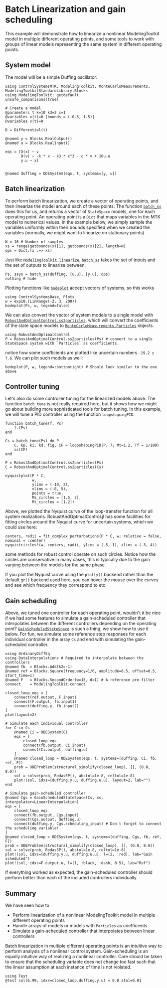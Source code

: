 # Batch Linearization and gain scheduling
This example will demonstrate how to linearize a nonlinear ModelingToolkit model in multiple different operating points, and some tools to work with groups of linear models representing the same system in different operating points.


## System model
The model will be a simple Duffing oscillator:
```@example BATCHLIN
using ControlSystemsMTK, ModelingToolkit, MonteCarloMeasurements, ModelingToolkitStandardLibrary.Blocks
using ModelingToolkit: getdefault
unsafe_comparisons(true)

# Create a model
@parameters t k=10 k3=2 c=1
@variables x(t)=0 [bounds = (-0.5, 1.5)]
@variables v(t)=0

D = Differential(t)

@named y = Blocks.RealOutput()
@named u = Blocks.RealInput()

eqs = [D(x) ~ v
       D(v) ~ -k * x - k3 * x^3 - c * v + 10u.u
       y.u ~ x]


@named duffing = ODESystem(eqs, t, systems=[y, u])
```

## Batch linearization
To perform batch linearization, we create a vector of operating points, and then linearize the model around each of these points. The function [`batch_ss`](@ref) does this for us, and returns a vector of `StateSpace` models, one for each operating point. An operating point is a `Dict` that maps variables in the MTK model to numerical values. In the example below, we simply sample the variables uniformly within their bounds specified when we created the variables (normally, we might want to linearize on stationary points)
```@example BATCHLIN
N = 16 # Number of samples
xs = range(getbounds(x)[1], getbounds(x)[2], length=N)
ops = Dict.(x .=> xs)
```

Just like [`ModelingToolkit.linearize`](@ref), [`batch_ss`](@ref) takes the set of inputs and the set of outputs to linearize between.
```@example BATCHLIN
Ps, ssys = batch_ss(duffing, [u.u], [y.u], ops)
nothing # hide
```

Plotting functions like [`bodeplot`](@ref) accept vectors of systems, so this works
```@example BATCHLIN
using ControlSystemsBase, Plots
w = exp10.(LinRange(-2, 3, 200))
bodeplot(Ps, w, legend=false)
```
We can also convert the vector of system models to a single model with [`RobustAndOptimalControl.ss2particles`](@ref), which will convert the coefficients of the state space models to [`MonteCarloMeasurements.Particles`](https://baggepinnen.github.io/MonteCarloMeasurements.jl/latest/) objects.
```@example BATCHLIN
using RobustAndOptimalControl
P = RobustAndOptimalControl.ss2particles(Ps) # convert to a single StateSpace system with `Particles` as coefficients.
```

notice how some coefficients are plotted like uncertain numbers `-19.2 ± 7.6`. We can plot such models as well:
```@example BATCHLIN
bodeplot(P, w, legend=:bottomright) # Should look similar to the one above
```

## Controller tuning
Let's also do some controller tuning for the linearized models above. The function `batch_tune` is not really required here, but it shows how we might go about building more sophisticated tools for batch tuning. In this example, we will tune a PID controller using the function `loopshapingPID`.
```@example BATCHLIN
function batch_tune(f, Ps)
    f.(Ps)
end

Cs = batch_tune(Ps) do P
    C, kp, ki, kd, fig, CF = loopshapingPID(P, 7; Mt=1.2, Tf = 1/100)
    ss(CF)
end

P = RobustAndOptimalControl.ss2particles(Ps)
C = RobustAndOptimalControl.ss2particles(Cs)

nyquistplot(P * C,
            w,
            ylims = (-10, 2),
            xlims = (-8, 5),
            points = true,
            Ms_circles = [1.5, 2],
            Mt_circles = [1.2])
```
Above, we plotted the Nyquist curve of the loop-transfer function for all system realizations. RobustAndOptimalControl.jl has some facilities for fitting circles around the Nyquist curve for uncertain systems, which we could use here:
```@example BATCHLIN
centers, radii = fit_complex_perturbations(P * C, w; relative = false, nominal = :center)
nyquistcircles!(w, centers, radii, ylims = (-5, 1), xlims = (-3, 4))
```
some methods for robust control operate on such circles. Notice how the circles are conservative in many cases, this is typically due to the gain varying between the models for the same phase.

If you plot the Nyquist curve using the `plotly()` backend rather than the default `gr()` backend used here, you can hover the mouse over the curves and see which frequency they correspond to etc. 

## Gain scheduling
Above, we tuned one controller for each operating point, wouldn't it be nice if we had some features to simulate a gain-scheduled controller that interpolates between the different controllers depending on the operating pont? [`GainScheduledStateSpace`](@ref) is such a thing, we show how to use it below. For fun, we simulate some reference step responses for each individual controller in the array `Cs` and end with simulating the gain-scheduled controller.

```@example BATCHLIN
using OrdinaryDiffEq
using DataInterpolations # Required to interpolate between the controllers
@named fb  = Blocks.Add(k2=-1)
@named ref = Blocks.Square(frequency=1/6, amplitude=0.5, offset=0.5, start_time=1)
@named F   = Blocks.SecondOrder(w=15, d=1) # A reference pre-filter
connect    = ModelingToolkit.connect

closed_loop_eqs = [
    connect(ref.output, F.input)
    connect(F.output, fb.input1)
    connect(duffing.y, fb.input2)
]
plot(layout=2)

# Simulate each individual controller
for C in Cs
    @named Ci = ODESystem(C)
    eqs = [
        closed_loop_eqs
        connect(fb.output, Ci.input)
        connect(Ci.output, duffing.u)
    ]
    @named closed_loop = ODESystem(eqs, t, systems=[duffing, Ci, fb, ref, F])
    prob = ODEProblem(structural_simplify(closed_loop), [], (0.0, 8.0))
    sol = solve(prob, Rodas5P(), abstol=1e-8, reltol=1e-8)
    plot!(sol, idxs=[duffing.y.u, duffing.u.u], layout=2, lab="")
end

# Simulate gain-scheduled controller
@named Cgs = GainScheduledStateSpace(Cs, xs, interpolator=LinearInterpolation)
eqs = [
    closed_loop_eqs
    connect(fb.output, Cgs.input)
    connect(Cgs.output, duffing.u)
    connect(duffing.y, Cgs.scheduling_input) # Don't forget to connect the scheduling variable!
]
@named closed_loop = ODESystem(eqs, t, systems=[duffing, Cgs, fb, ref, F])
prob = ODEProblem(structural_simplify(closed_loop), [], (0.0, 8.0))
sol = solve(prob, Rodas5P(), abstol=1e-8, reltol=1e-8)
plot!(sol, idxs=[duffing.y.u, duffing.u.u], l=(2, :red), lab="Gain scheduled")
plot!(sol, idxs=F.output.u, l=(1, :black, :dash, 0.5), lab="Ref")
```

If everything worked as expected, the gain-scheduled controller should perform better than each of the included controllers individually. 


## Summary
We have seen how to
- Perform linearization of a nonlinear ModelingToolkit model in multiple different operating points
- Handle arrays of models or models with `Particles` as coefficients
- Simulate a gain-scheduled controller that interpolates between linear controllers


Batch linearization in multiple different operating points is an intuitive way to perform analysis of a nonlinear control system. Gain-scheduling is an equally intuitive way of realizing a nonlinear controller. Care should be taken to ensure that the scheduling variable does not change too fast such that the linear assumption at each instance of time is not violated.


```@example BATCHLIN
using Test
@test sol(6.99, idxs=closed_loop.duffing.y.u) ≈ 0.0 atol=0.01
```